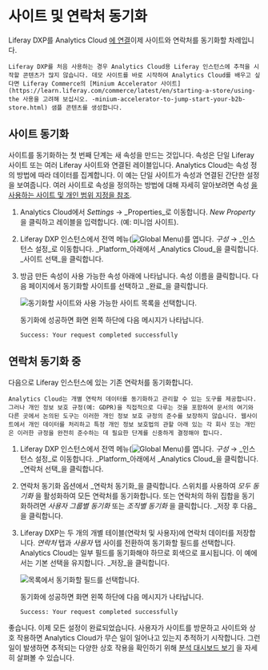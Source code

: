 # 사이트 및 연락처 동기화

Liferay DXP를 Analytics Cloud [에 연결](./connecting-liferay-dxp-to-analytics-cloud.md)이제 사이트와 연락처를 동기화할 차례입니다.

```{note}
Liferay DXP를 처음 사용하는 경우 Analytics Cloud용 Liferay 인스턴스에 추적을 시작할 콘텐츠가 많지 않습니다. 데모 사이트를 바로 시작하여 Analytics Cloud를 배우고 싶다면 Liferay Commerce의 [Minium Accelerator 사이트](https://learn.liferay.com/commerce/latest/en/starting-a-store/using-the 사용을 고려해 보십시오. -minium-accelerator-to-jump-start-your-b2b-store.html) 샘플 콘텐츠를 생성합니다. 
```

## 사이트 동기화

사이트를 동기화하는 첫 번째 단계는 새 속성을 만드는 것입니다. 속성은 단일 Liferay 사이트 또는 여러 Liferay 사이트와 연결된 레이블입니다. Analytics Cloud는 속성 정의 방법에 따라 데이터를 집계합니다. 이 예는 단일 사이트가 속성과 연결된 간단한 설정을 보여줍니다. 여러 사이트로 속성을 정의하는 방법에 대해 자세히 알아보려면 속성 [을 사용하는 사이트 및 개인 범위 지정을 참조](../workspace-settings/scoping-sites-and-individuals-using-properties.md).

1. Analytics Cloud에서 _Settings_ &rarr; _Properties_로 이동합니다. _New Property_ 을 클릭하고 레이블을 입력합니다. (예: 미니엄 사이트).

2. Liferay DXP 인스턴스에서 전역 메뉴(![Global Menu](../images/icon-applications-menu.png))를 엽니다. _구성_ &rarr; _인스턴스 설정_로 이동합니다. _Platform_아래에서 _Analytics Cloud_을 클릭합니다. _사이트 선택_을 클릭합니다.

3. 방금 만든 속성이 사용 가능한 속성 아래에 나타납니다. 속성 이름을 클릭합니다. 다음 페이지에서 동기화할 사이트를 선택하고 _완료_을 클릭합니다.

   ![동기화할 사이트와 사용 가능한 사이트 목록을 선택합니다.](./syncing-sites-and-contacts/images/02.png)

   동기화에 성공하면 화면 왼쪽 하단에 다음 메시지가 나타납니다.

    `Success: Your request completed successfully`

## 연락처 동기화 중

다음으로 Liferay 인스턴스에 있는 기존 연락처를 동기화합니다.

```{important}
Analytics Cloud는 개별 연락처 데이터를 동기화하고 관리할 수 있는 도구를 제공합니다. 그러나 개인 정보 보호 규정(예: GDPR)을 직접적으로 다루는 것을 포함하여 문서의 여기와 다른 곳에서 논의된 도구는 이러한 개인 정보 보호 규정의 준수를 보장하지 않습니다. 웹사이트에서 개인 데이터를 처리하고 특정 개인 정보 보호법의 관할 아래 있는 각 회사 또는 개인은 이러한 규정을 완전히 준수하는 데 필요한 단계를 신중하게 결정해야 합니다.
```

1. Liferay DXP 인스턴스에서 전역 메뉴(![Global Menu](../images/icon-applications-menu.png))를 엽니다. _구성_ &rarr; _인스턴스 설정_로 이동합니다. _Platform_아래에서 _Analytics Cloud_을 클릭합니다. _연락처 선택_을 클릭합니다.

1. 연락처 동기화 옵션에서 _연락처 동기화_을 클릭합니다. 스위치를 사용하여 _모두 동기화_ 을 활성화하여 모든 연락처를 동기화합니다. 또는 연락처의 하위 집합을 동기화하려면 _사용자 그룹별 동기화_ 또는 _조직별 동기화_ 을 클릭합니다. _저장 후 다음_을 클릭합니다.

1. Liferay DXP는 두 개의 개별 테이블(연락처 및 사용자)에 연락처 데이터를 저장합니다. _연락처_ 탭과 _사용자_ 탭 사이를 전환하여 동기화할 필드를 선택합니다. Analytics Cloud는 일부 필드를 동기화해야 하므로 회색으로 표시됩니다. 이 예에서는 기본 선택을 유지합니다. _저장_을 클릭합니다.

    ![목록에서 동기화할 필드를 선택합니다.](./syncing-sites-and-contacts/images/03.png)

    동기화에 성공하면 화면 왼쪽 하단에 다음 메시지가 나타납니다.

    `Success: Your request completed successfully`

좋습니다. 이제 모든 설정이 완료되었습니다. 사용자가 사이트를 방문하고 사이트와 상호 작용하면 Analytics Cloud가 무슨 일이 일어나고 있는지 추적하기 시작합니다. 그런 일이 발생하면 추적되는 다양한 상호 작용을 확인하기 위해 [분석 대시보드 보기](././viewing-the-analytics-dashboard.md) 을 자세히 살펴볼 수 있습니다.
